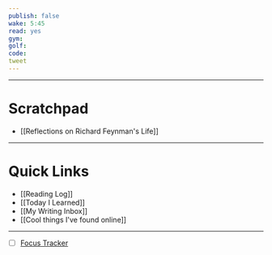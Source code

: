 ```yaml
---
publish: false
wake: 5:45
read: yes
gym:
golf:
code:
tweet
---
```

***
# Scratchpad
- [[Reflections on Richard Feynman's Life]]



---
# Quick Links
- [[Reading Log]]
- [[Today I Learned]]
- [[My Writing Inbox]]
- [[Cool things I've found online]]

***
- [ ] [Focus Tracker](https://docs.google.com/spreadsheets/d/18ZL9CSRxE2z7pTKcaPGe3749GMO9Ov2UjVsRMQqShBk/edit#gid=696776801)
